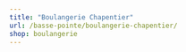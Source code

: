 ```yaml
---
title: "Boulangerie Chapentier"
url: /basse-pointe/boulangerie-chapentier/
shop: boulangerie
---
```

